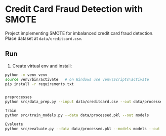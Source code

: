 # Credit Card Fraud Detection with SMOTE

Project implementing SMOTE for imbalanced credit card fraud detection.  
Place dataset at `data/creditcard.csv`.

## Run

1. Create virtual env and install:
```bash
python -m venv venv
source venv/bin/activate   # on Windows use venv\Scripts\activate
pip install -r requirements.txt


preprocesses
python src/data_prep.py --input data/creditcard.csv --out data/processed.pkl

Train
python src/train_models.py --data data/processed.pkl --out models

Evaluate
python src/evaluate.py --data data/processed.pkl --models models --out results


